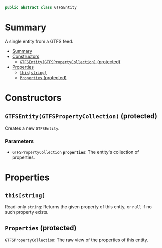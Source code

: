 ```csharp
public abstract class GTFSEntity
```

# Summary
A single entity from a GTFS feed.

- [Summary](#summary)
- [Constructors](#constructors)
  - [`GTFSEntity(GTFSPropertyCollection)` (protected)](#gtfsentitygtfspropertycollection-protected)
- [Properties](#properties)
  - [`this[string]`](#thisstring)
  - [`Properties` (protected)](#properties-protected)



# Constructors


## `GTFSEntity(GTFSPropertyCollection)` (protected)
Creates a new `GTFSEntity`.

### Parameters
* `GTFSPropertyCollection` **`properties`**: The entity's collection of properties.



# Properties


## `this[string]`
Read-only `string`: Returns the given property of this entty, or `null` if no such property exists.


## `Properties` (protected)
`GTFSPropertyCollection`: The raw view of the properties of this entity.